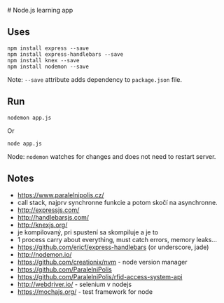 # Node.js learning app

## Uses

```
npm install express --save
npm install express-handlebars --save
npm install knex --save
npm install nodemon --save
```

Note: `--save` attribute adds dependency to `package.json` file.

## Run

```
nodemon app.js
```

Or

```
node app.js
```

Node: `nodemon` watches for changes and does not need to restart server.

## Notes

- https://www.paralelnipolis.cz/
- call stack, najprv synchronne funkcie a potom skočí na asynchronne.
- http://expressjs.com/
- http://handlebarsjs.com/
- http://knexjs.org/
- je kompilovaný, pri spustení sa skompiluje a je to
- 1 process carry about everything, must catch errors, memory leaks...
- https://github.com/ericf/express-handlebars (or underscore, jade)
- http://nodemon.io/
- https://github.com/creationix/nvm - node version manager
- https://github.com/ParalelniPolis
- https://github.com/ParalelniPolis/rfid-access-system-api
- http://webdriver.io/ - selenium v nodejs
- https://mochajs.org/ - test framework for node
